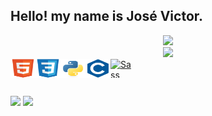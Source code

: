## Hello! my name is José Victor.
<div align="center">
  <a href="https://github.com/zezit">
  <img height="170em" src="https://github-readme-stats.vercel.app/api?username=zezit&show_icons=true&theme=vue-dark&include_all_commits=true&count_private=true"/></br>
  <img height="250em" src="https://github-readme-stats.vercel.app/api/top-langs/?username=zezit&layout=demo&langs_count=100&theme=vue-dark"/>
</div>
<div style="display: flex"><br>
  <!--<img alt="Js" height="30" width="40" src="https://raw.githubusercontent.com/devicons/devicon/master/icons/javascript/javascript-plain.svg">-->
 <!--<img align="center" alt="React" height="30" width="40" src="https://raw.githubusercontent.com/devicons/devicon/master/icons/react/react-original.svg">-->
  <img alt="HTML" height="30" width="40" src="https://raw.githubusercontent.com/devicons/devicon/master/icons/html5/html5-original.svg">
  <img alt="CSS" height="30" width="40" src="https://raw.githubusercontent.com/devicons/devicon/master/icons/css3/css3-original.svg">
  <img alt="Python" height="30" width="40" src="https://raw.githubusercontent.com/devicons/devicon/master/icons/python/python-original.svg">
  <img alt="C" height="30" width="40" src="https://raw.githubusercontent.com/devicons/devicon/master/icons/c/c-plain.svg">
  <img alt="Sass" height="30" width="40" src="https://upload.wikimedia.org/wikipedia/commons/thumb/9/96/Sass_Logo_Color.svg/800px-Sass_Logo_Color.svg.png">
  <!--<img align="center" alt="Csharp" height="30" width="40" src="https://raw.githubusercontent.com/devicons/devicon/master/icons/csharp/csharp-original.svg">-->
</div>
  
  ##
 
<div> 
  <a href = "mailto:jvictormmendesd@gmail.com"><img src="https://img.shields.io/badge/-Gmail-%23333?style=for-the-badge&logo=gmail&logoColor=white" target="_blank"></a>
  <a href="https://www.linkedin.com/in/josé-victor-mendes-dias-717505229/" target="_blank"><img src="https://img.shields.io/badge/-LinkedIn-%230077B5?style=for-the-badge&logo=linkedin&logoColor=white" target="_blank"></a> 
</div>
